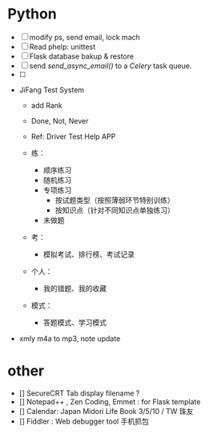 ﻿# Python

- [ ] modify ps, send email, lock mach
- [ ] Read phelp: unittest
- [ ] Flask database bakup & restore
- [ ] send *send_async_email()* to a *Celery* task queue.
- [ ] 



* JiFang Test System
    * add Rank
    * Done, Not, Never
    * Ref: Driver Test Help APP
    
    * 练：
        * 顺序练习
        * 随机练习
        * 专项练习
            * 按试题类型（按照薄弱环节特别训练）
            * 按知识点（针对不同知识点单独练习）
        * 未做题
    * 考：
        * 模拟考试、排行榜、考试记录
    * 个人：
        * 我的错题、我的收藏
        
    * 模式：
        * 答题模式、学习模式
    
* xmly m4a to mp3, note update

# other
- [] SecureCRT Tab display filename ?
- [] Notepad++ , Zen Coding, Emmet : for Flask template
- [] Calendar: Japan Midori Life Book 3/5/10 / TW 珠友
- [] Fiddler : Web debugger tool 手机抓包